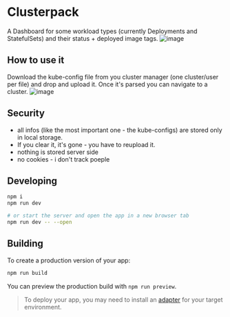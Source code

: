 # Clusterpack

A Dashboard for some workload types (currently Deployments and StatefulSets) and their status + deployed image tags.
![image](https://github.com/spuckydaslama/clusterpack/assets/1006474/32bc1bae-d906-49fe-b70f-d0cc85f187f5)

## How to use it

Download the kube-config file from you cluster manager (one cluster/user per file) and drop and upload it.
Once it's parsed you can navigate to a cluster.
![image](https://github.com/spuckydaslama/clusterpack/assets/1006474/dd0172fb-5ea3-4b86-a54b-437514546f43)

## Security

- all infos (like the most important one - the kube-configs) are stored only in local storage.
- If you clear it, it's gone - you have to reupload it.
- nothing is stored server side
- no cookies - i don't track poeple

## Developing

```bash
npm i
npm run dev

# or start the server and open the app in a new browser tab
npm run dev -- --open
```

## Building

To create a production version of your app:

```bash
npm run build
```

You can preview the production build with `npm run preview`.

> To deploy your app, you may need to install an [adapter](https://kit.svelte.dev/docs/adapters) for your target environment.
